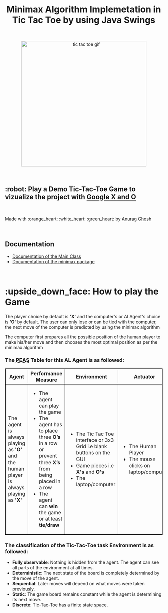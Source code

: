 <h1 style="text-align:center;">Minimax Algorithm Implemetation in Tic Tac Toe by using Java Swings</h1>
<br/>
<p align="center">
  <img src="https://simo.sh/tic-tac-toe-win.gif" width="400" height="400" alt="tic tac toe gif"/>
</p>
<br/>
<h2> :robot: Play a Demo Tic-Tac-Toe Game to vizualize the project with <a href="https://www.google.com/search?q=tic+tac+toe" target="_blank">Google X and O</a> </h2>
<br/>
<p> Made with :orange_heart: :white_heart: :green_heart: by <a href="https://www.linkedin.com/in/anurag-g-a01531198/" target="_blank">Anurag Ghosh</a></p>
<br/>
<p>
  <h2>Documentation</h2>
  <ul>
     <li> <a href="https://anu26092002.github.io/MinimaxTicTacToe/Documentation/Main%20Class%20Documentation/Main.html" target="_blank">Documentation of the Main Class</a></li>
    <li> <a href="https://anu26092002.github.io/MinimaxTicTacToe/Documentation/Computer%20class%20Document/minimax/package-summary.html" target="_blank">Documentation of the minimax package </a></li>
  </ul>
  <br/>
  <h1> :upside_down_face:	How to play the Game </h1>
<p> The player choice by default is <b>'X'</b> and the computer's or AI Agent's choice is <b>'O'</b> by default. The user can only lose or can be tied with the computer, the next move of the computer is predicted by using the minimax algorithm </p>
<p> The computer first prepares all the possible position of the human player to make his/her move and then chooses the most optimal position as per the minimax algorithm </p>
<p>
  <h3>
    The <abbr title="Performance measure, Environment, Actuator, Sensor">PEAS</abbr> Table for this AL Agent is as followed:
  </h3>
  <table style="width:100%; border: 1px solid black;border-collapse: collapse;">
    <tr>
      <th style="border: 1px solid black;border-collapse: collapse;">Agent</th>
      <th style="border: 1px solid black;border-collapse: collapse;">Performance Measure</th>
      <th style="border: 1px solid black;border-collapse: collapse;">Environment</th>
      <th style="border: 1px solid black;border-collapse: collapse;">Actuator</th>
      <th style="border: 1px solid black;border-collapse: collapse;">Sensors</th>
    </tr>
    <tr>
      <td style="border: 1px solid black;border-collapse: collapse;">
        The agent is always playing as <b>'O'</b> and the human player is always playing as <b>'X'</b>
      </td>
      <td style="border: 1px solid black;border-collapse: collapse;">
        <ul>
          <li>The agent can play the game</li>
          <li>The agent has to place three <b>O’s</b> in a row or prevent three <b>X’s</b> from being placed in a row
          <li>The agent can <b>win</b> the game or at least <b>tie/draw</b></li>
        </ul>
      </td>
      <td style="border: 1px solid black;border-collapse: collapse;">
        <ul>
          <li>The Tic Tac Toe interface or 3x3 Grid i.e blank buttons on the GUI</li>
          <li>Game pieces i.e <b>X's</b> and <b>O's</b></li>
          <li>The laptop/computer</li>
        </ul>
      </td>
      <td style="border: 1px solid black;border-collapse: collapse;">
        <ul>
          <li>The Human Player</li>
          <li>The mouse clicks on laptop/computer</li>
        </ul>
      </td>
      <td style="border: 1px solid black;border-collapse: collapse;">
        The Human Player's Moves
     </td>
    </tr>
  </table>
</p>
<p>
  <h3>The classification of the Tic-Tac-Toe task Environment is as followed:</h3>
  <ul>
    <li><b>Fully observable</b>: Nothing is hidden from the agent. The agent can see all parts of the environment at all times.</li>
    <li><b>Deterministic</b>: The next state of the board is completely determined by the move of the agent.</li>
    <li><b>Sequential</b>: Later moves will depend on what moves were taken previously.</li>
    <li><b>Static</b>: The game board remains constant while the agent is determining its next move.</li>
    <li><b>Discrete</b>: Tic-Tac-Toe has a finite state space.</li>
  </ul>
</p>

